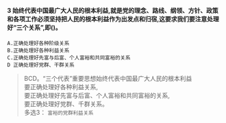 #### 3 始终代表中国最广大人民的根本利益,就是党的理念、路线、纲领、方针、政策和各项工作必须坚持把人民的根本利益作为出发点和归宿,这要求我们要注意处理好“三个关系”,即()。
    A.正确处理好各种阶级关系
    B.正确处理好各种利益关系
    C.正确处理好先富与后富、个人富裕和共同富裕的关系
    D 正确处理好党群、干群关系
>   BCD。“三个代表”重要思想始终代表中国最广大人民的根本利益  
    要正确处理好各种利益关系,   
    要正确处理好先富与后富、个人富裕和共同富裕的关系,   
    要正确处理好党群、千群关系。   
>   多选3： `富裕的党群利益关系`




















    